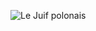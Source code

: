 ![Le Juif polonais](https://upload.wikimedia.org/wikipedia/en/thumb/e/ec/Gobierno_de_Azerbaiy%C3%A1n%2C_Baku%2C_Azerbaiy%C3%A1n%2C_2016-09-26%2C_DD_27.jpg/550px-Gobierno_de_Azerbaiy%C3%A1n%2C_Baku%2C_Azerbaiy%C3%A1n%2C_2016-09-26%2C_DD_27.jpg)